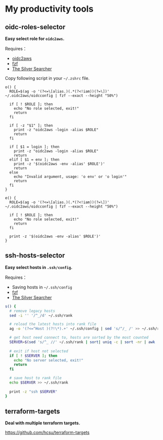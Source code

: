 # My productivity tools

## oidc-roles-selector

**Easy select role for `oidc2aws`.**

Requires：
* [oidc2aws](https://github.com/theplant/oidc2aws)
* [fzf](https://github.com/junegunn/fzf)
* [The Silver Searcher](https://github.com/ggreer/the_silver_searcher)

Copy following script in your `~/.zshrc` file.

```shell
o() {
  ROLE=$(ag -o '(?<=\[alias.)(.*(?<!iam))(?=\])' ~/.oidc2aws/oidcconfig | fzf --exact --height "50%")

  if [ ! $ROLE ]; then
    echo "No role selected, exit!"
    return
  fi
  
  if [ -z "$1" ]; then
    print -z "oidc2aws -login -alias $ROLE"
    return
  fi

  if [ $1 = login ]; then
    print -z "oidc2aws -login -alias $ROLE"
    return
  elif [ $1 = env ]; then
    print -z '$(oidc2aws -env -alias' $ROLE')'
    return
  else 
    echo "Invalid argument, usage: 'o env' or 'o login'"
    return
  fi
}

e() {
  ROLE=$(ag -o '(?<=\[alias.)(.*(?<!iam))(?=\])' ~/.oidc2aws/oidcconfig | fzf --exact --height "50%")

  if [ ! $ROLE ]; then
    echo "No role selected, exit!"
    return
  fi
  
  print -z '$(oidc2aws -env -alias' $ROLE')'
}
```

## ssh-hosts-selector

**Easy select hosts in `.ssh/config`.**

Requires：
* Saving hosts in `~/.ssh/config`
* [fzf](https://github.com/junegunn/fzf)
* [The Silver Searcher](https://github.com/ggreer/the_silver_searcher)

```bash
s() {
  # remove legacy hosts
  sed -i '' '/^_/d' ~/.ssh/rank 

  # reload the latest hosts into rank file
  ag -o '(?<=^Host )(?!\*).+' ~/.ssh/config | sed 's/^/_ /' >> ~/.ssh/rank

  # get host need connect to, hosts are sorted by the most counted
  SERVER=$(sed 's/^_ //' ~/.ssh/rank | sort| uniq -c | sort -nr | awk  -F' ' '{print $NF}' | fzf --exact --height "50%")
  
  # exit if host not selected
  if [ ! $SERVER ]; then
    echo "No server selected, exit!"
    return
  fi

  # save host to rank file
  echo $SERVER >> ~/.ssh/rank
  
  print -z "ssh $SERVER"
}
```

## terraform-targets

**Deal with multiple terraform targets.**

https://github.com/hcsu/terraform-targets
